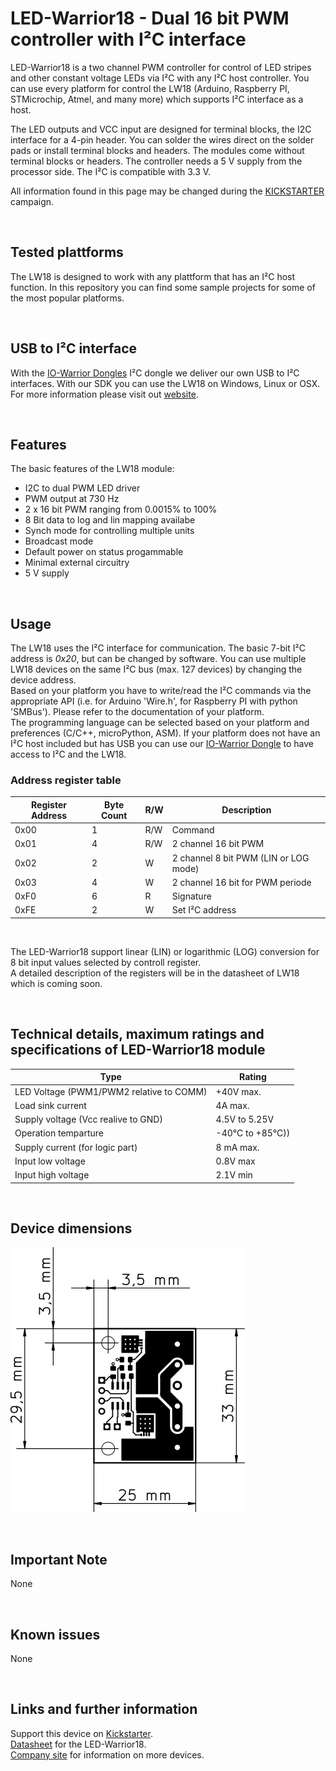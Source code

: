 # LED-Warrior18 - Dual 16 bit PWM controller with I²C interface
LED-Warrior18 is a two channel PWM controller for control of LED stripes and other constant voltage LEDs via I²C with any I²C host controller. You can use every platform for control the LW18 (Arduino, Raspberry PI, STMicrochip, Atmel, and many more) which supports I²C interface as a host.
&nbsp;

The LED outputs and VCC input are designed for terminal blocks, the I2C interface for a 4-pin header. You can  solder the wires direct on the solder pads or install terminal blocks and headers. The modules come without terminal blocks or headers. The controller needs a 5 V supply from the processor side. The I²C is compatible with 3.3 V.
&nbsp;

All information found in this page may be changed during the [KICKSTARTER](https://www.kickstarter.com/projects/thebug/led-dimming-done-right-pwm-with-i2c/description) campaign.
&nbsp;


&nbsp;
## Tested plattforms
The LW18 is designed to work with any plattform that has an I²C host function. In this repository you can find some sample projects for some of the most popular platforms.  


&nbsp;
## USB to I²C interface
With the [IO-Warrior Dongles](https://codemercs.com/de/dongles) I²C dongle we deliver our own USB to I²C interfaces. With our SDK you can use the LW18 on Windows, Linux or OSX. For more information please visit out [website](https://www.codemercs.com).


&nbsp;
## Features
The basic features of the LW18 module:
- I2C to dual PWM LED driver
- PWM output at 730 Hz
- 2 x 16 bit PWM ranging from 0.0015% to 100%
- 8 Bit data to log and lin mapping availabe
- Synch mode for controlling multiple units
- Broadcast mode
- Default power on status progammable
- Minimal external circuitry
- 5 V supply


&nbsp;
## Usage
The LW18 uses the I²C interface for communication. The basic 7-bit I²C address is *0x20*, but can be changed by software. You can use multiple LW18 devices on the same I²C bus (max. 127 devices) by changing the device address.  
Based on your platform you have to write/read the I²C commands via the appropriate API (i.e. for Arduino 'Wire.h', for Raspberry PI with python 'SMBus'). Please refer to the documentation of your platform.  
The programming language can be selected based on your platform and preferences (C/C++, microPython, ASM).
If your platform does not have an I²C host included but has USB you can use our [IO-Warrior Dongle](https://codemercs.com/de/dongles) to have access to I²C and the LW18. 
&nbsp;

### Address register table
| Register Address | Byte Count | R/W | Description |
| ----------- | ----------- | ----------- | ----------- |
| 0x00 | 1 | R/W | Command |
| 0x01 | 4 | R/W | 2 channel 16 bit PWM|
| 0x02 | 2 | W | 2 channel 8 bit PWM (LIN or LOG mode)|
| 0x03 | 4 | W | 2 channel 16 bit for PWM periode |
| 0xF0 | 6 | R | Signature |
| 0xFE | 2 | W | Set I²C address |

&nbsp;

The LED-Warrior18 support linear (LIN) or logarithmic (LOG) conversion for 8 bit input values selected by controll register.  
A detailed description of the registers will be in the datasheet of LW18 which is coming soon.


&nbsp;
## Technical details, maximum ratings and specifications of LED-Warrior18 module
| Type | Rating |
| ----------- | ----------- |
| LED Voltage (PWM1/PWM2 relative to COMM) | +40V max. |
| Load sink current | 4A max. |
| Supply voltage (Vcc realive to GND) | 4.5V to 5.25V |
| Operation temparture | -40°C to +85°C))|
| Supply current (for logic part) | 8 mA max. |
| Input low voltage | 0.8V max |
| Input high voltage | 2.1V min |

&nbsp;
## Device dimensions
![KW28Eval PCB](lw18-dimensions.png)


&nbsp;
## Important Note
None


&nbsp;
## Known issues
None


&nbsp;
## Links and further information
Support this device on [Kickstarter](https://www.kickstarter.com/projects/thebug/led-dimming-done-right-pwm-with-i2c/description).  
[Datasheet](https://codemercs.com/downloads/ledwarrior/LW18_Datasheet.pdf) for the LED-Warrior18.  
[Company site](https://www.codemercs.com) for information on more devices.
